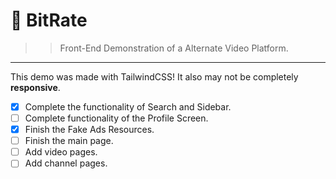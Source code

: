 # 🔶 BitRate 
>> Front-End Demonstration of a Alternate Video Platform.

<hr>

This demo was made with TailwindCSS! It also may not be completely <b>responsive</b>.

- [x] Complete the functionality of Search and Sidebar.
- [ ] Complete functionality of the Profile Screen.
- [x] Finish the Fake Ads Resources.
- [ ] Finish the main page.
- [ ] Add video pages.
- [ ] Add channel pages.
